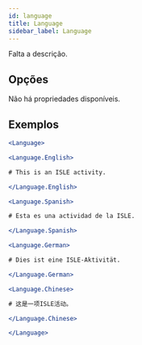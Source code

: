 ```yaml
---
id: language 
title: Language
sidebar_label: Language
---
```


Falta a descrição.

## Opções

Não há propriedades disponíveis.

## Exemplos

```jsx live
<Language>

<Language.English>

# This is an ISLE activity.

</Language.English>

<Language.Spanish>

# Esta es una actividad de la ISLE.

</Language.Spanish>

<Language.German>

# Dies ist eine ISLE-Aktivität.

</Language.German>

<Language.Chinese>

# 这是一项ISLE活动。

</Language.Chinese>

</Language>
```

